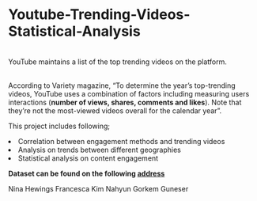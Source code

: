 # Youtube-Trending-Videos-Statistical-Analysis

<br>YouTube maintains a list of the top trending videos on the platform. </br>

<br>According to Variety magazine, “To determine the year’s top-trending videos, YouTube uses a combination of factors including measuring users interactions (<b>number of views, shares, comments and likes</b>). Note that they’re not the most-viewed videos overall for the calendar year”.</br>


This project includes following;
<li>Correlation between engagement methods and trending videos </li>
<li>Analysis on trends between different geographies</li>
<li>Statistical analysis on content engagement</li>


<b>Dataset can be found on the following [address](https://www.kaggle.com/rsrishav/youtube-trending-video-dataset)</b>


  Nina Hewings
  Francesca Kim Nahyun
  Gorkem Guneser
